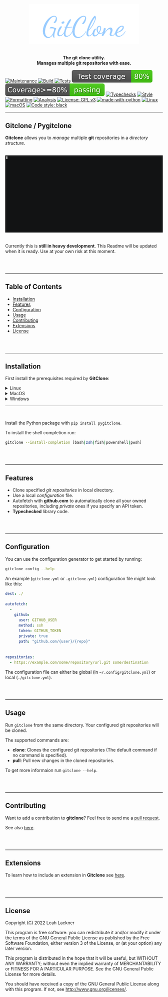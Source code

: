 <div align="center">
<img src="https://raw.githubusercontent.com/leahevy/gitclone/master/img/gitclone.png" width="350px"/> 
</div>
<br/>

<p align="center">
<b> The git clone utility. </b><br><b>Manages multiple git repositories with ease.</b> 
</p>

[![Maintenance](https://img.shields.io/badge/Maintained%3F-yes-green.svg)](https://GitHub.com/leahevy/gitclone/graphs/commit-activity)
[![Build](https://github.com/leahevy/gitclone/actions/workflows/build.yml/badge.svg)](https://github.com/leahevy/gitclone/actions/workflows/build.yml)
[![Tests](https://github.com/leahevy/gitclone/actions/workflows/tests.yml/badge.svg)](https://github.com/leahevy/gitclone/actions/workflows/tests.yml)
[![Test coverage](https://raw.githubusercontent.com/leahevy/gitclone/master/img/coverage.svg)](https://github.com/leahevy/gitclone/tree/master/tests)
[![Coverage met](https://raw.githubusercontent.com/leahevy/gitclone/master/img/coverage-met.svg)](https://github.com/leahevy/gitclone/tree/master/tests)
[![Typechecks](https://github.com/leahevy/gitclone/actions/workflows/typechecks.yml/badge.svg)](https://github.com/leahevy/gitclone/actions/workflows/typechecks.yml)
[![Style](https://github.com/leahevy/gitclone/actions/workflows/style.yml/badge.svg)](https://github.com/leahevy/gitclone/actions/workflows/style.yml)
[![Formatting](https://github.com/leahevy/gitclone/actions/workflows/formatchecks.yml/badge.svg)](https://github.com/leahevy/gitclone/actions/workflows/formatchecks.yml)
[![Analysis](https://github.com/leahevy/gitclone/actions/workflows/analysis.yml/badge.svg)](https://github.com/leahevy/gitclone/actions/workflows/analysis.yml)
[![License: GPL v3](https://img.shields.io/badge/License-GPLv3-blue.svg)](https://www.gnu.org/licenses/gpl-3.0)
[![made-with-python](https://img.shields.io/badge/Made%20with-Python-1f425f.svg)](https://www.python.org/)
[![Linux](https://svgshare.com/i/Zhy.svg)](https://svgshare.com/i/Zhy.svg)
[![macOS](https://svgshare.com/i/ZjP.svg)](https://svgshare.com/i/ZjP.svg)
[![Code style: black](https://img.shields.io/badge/code%20style-black-000000.svg)](https://github.com/psf/black)

---

## Gitclone / Pygitclone

**Gitclone** allows you to *manage* multiple **git** repositories in a *directory structure*.

<br/>
<div align="center">
    <img src="https://raw.githubusercontent.com/leahevy/gitclone/master/img/gifs/gitclone.gif" width="600px"/>
</div>
<br/>

Currently this is **still in heavy development**. This Readme will be updated when it is ready. Use at your own risk at this moment.

<br/><br/>

---

## Table of Contents

* [Installation](#installation)
* [Features](#features)
* [Configuration](#configuration)
* [Usage](#usage)
* [Contributing](#contributing)
* [Extensions](#extensions)
* [License](#license)

<br/><br/>

---

## Installation 

First install the prerequisites required by **GitClone**:

<details>
<summary>Linux</summary><br/>
On Linux install <b>git</b> with your package manager, e.g.:<br/><br/>
<pre><code>apt install git</code></pre>
</details>

<details>
<summary>MacOS</summary><br/>
On MacOS install <b>git</b> with the <b>Xcode Command Line Tools</b>, e.g.:<br/><br/>
<pre><code>xcode-select --install</code></pre>
</details>

<details>
<summary>Windows</summary><br/>
Although not tested on Windows, you can install <b>git</b> by visiting <a href="https://git-scm.com/download/win">the git website</a>.
</details>

<hr/>

<br/>

Install the Python package with `pip install pygitclone`.

To install the shell completion run:
```bash
gitclone --install-completion [bash|zsh|fish|powershell|pwsh]
```

<br/><br/>

---

## Features

- Clone specified *git repositories* in local directory.
- Use a local *configuration* file.
- Autofetch with **github.com** to automatically clone all your owned repositories, including *private* ones if you specify an API token.
- **Typechecked** library code.

<br/><br/>

---

## Configuration

You can use the configuration generator to get started by running:

```bash
gitclone config --help
```

An example (`gitclone.yml` or `.gitclone.yml`) configuration file might look like this:

```yaml
dest: ./

autofetch:
  -
    github:
      user: GITHUB_USER
      method: ssh
      token: GITHUB_TOKEN
      private: true
      path: "github.com/{user}/{repo}"


repositories:
  - https://example.com/some/repository/url.git some/destination
```

The configuration file can either be global (in `~/.config/gitclone.yml`) or local (`./gitclone.yml`).

<br/><br/>

---

## Usage

Run `gitclone` from the same directory. Your configured git repositories will be cloned.

The supported commands are:
- **clone**: Clones the configured git repositories (The default command if no command is specified).
- **pull**: Pull new changes in the cloned repositories.

To get more informaion run `gitclone --help`.

<br/><br/>

---

## Contributing

Want to add a contribution to **gitclone**? Feel free to send me a [pull request](https://github.com/leahevy/gitclone/compare).

See also [here](https://github.com/leahevy/gitclone/blob/master/CONTRIBUTING.md).

<br/><br/>

---

## Extensions

To learn how to include an extension in **Gitclone** see [here](https://github.com/leahevy/gitclone/blob/master/src/gitclone/extensions/README.md).

<br/><br/>

---

## License

Copyright (C)  2022 Leah Lackner

This program is free software: you can redistribute it and/or modify
it under the terms of the GNU General Public License as published by
the Free Software Foundation, either version 3 of the License, or
(at your option) any later version.

This program is distributed in the hope that it will be useful,
but WITHOUT ANY WARRANTY; without even the implied warranty of
MERCHANTABILITY or FITNESS FOR A PARTICULAR PURPOSE.  See the
GNU General Public License for more details.

You should have received a copy of the GNU General Public License
along with this program.  If not, see <http://www.gnu.org/licenses/>.

